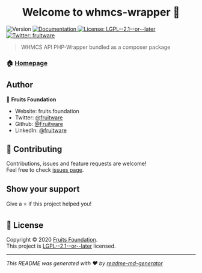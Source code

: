 <h1 align="center">Welcome to whmcs-wrapper 👋</h1>
<p>
  <img alt="Version" src="https://img.shields.io/badge/version-0.1-blue.svg?cacheSeconds=2592000" />
  <a href="https://github.com/Fruitware/whmcs-wrapper/wiki" target="_blank">
    <img alt="Documentation" src="https://img.shields.io/badge/documentation-yes-brightgreen.svg" />
  </a>
  <a href="https://github.com/Fruitware/whmcs-wrapper/blob/master/LICENSE" target="_blank">
    <img alt="License: LGPL--2.1--or--later" src="https://img.shields.io/badge/License-LGPL--2.1--or--later-yellow.svg" />
  </a>
  <a href="https://twitter.com/fruitware" target="_blank">
    <img alt="Twitter: fruitware" src="https://img.shields.io/twitter/follow/fruitware.svg?style=social" />
  </a>
</p>

> WHMCS API PHP-Wrapper bundled as a composer package

### 🏠 [Homepage](https://github.com/Fruitware/whmcs-wrapper)

## Author

👤 **Fruits Foundation**

* Website: fruits.foundation
* Twitter: [@fruitware](https://twitter.com/fruitware)
* Github: [@Fruitware](https://github.com/Fruitware)
* LinkedIn: [@fruitware](https://linkedin.com/in/fruitware)

## 🤝 Contributing

Contributions, issues and feature requests are welcome!<br />Feel free to check [issues page](https://github.com/Fruitware/whmcs-wrapper/issues). 

## Show your support

Give a ⭐️ if this project helped you!

## 📝 License

Copyright © 2020 [Fruits Foundation](https://github.com/Fruitware).<br />
This project is [LGPL--2.1--or--later](https://github.com/Fruitware/whmcs-wrapper/blob/master/LICENSE) licensed.

***
_This README was generated with ❤️ by [readme-md-generator](https://github.com/kefranabg/readme-md-generator)_